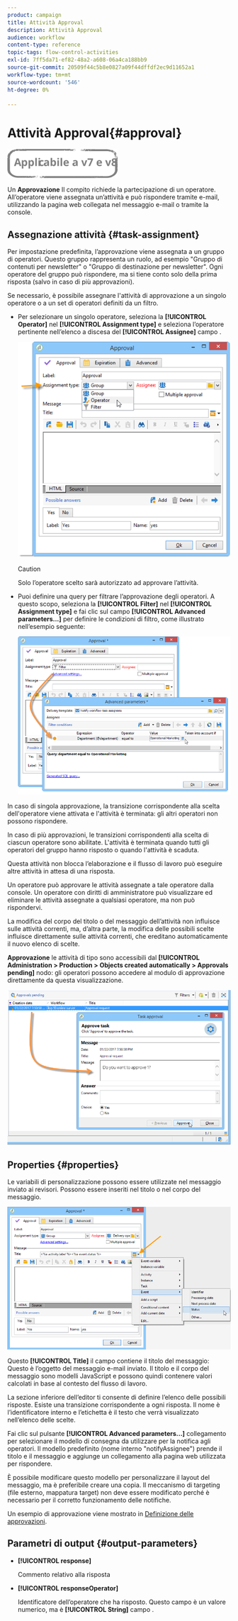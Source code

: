 ```yaml
---
product: campaign
title: Attività Approval
description: Attività Approval
audience: workflow
content-type: reference
topic-tags: flow-control-activities
exl-id: 7ff5da71-ef82-48a2-a608-06a4ca188bb9
source-git-commit: 20509f44c5b8e0827a09f44dffdf2ec9d11652a1
workflow-type: tm+mt
source-wordcount: '546'
ht-degree: 0%

---
```


# Attività Approval{#approval}

![](../../assets/common.svg)

Un **Approvazione** Il compito richiede la partecipazione di un operatore. All’operatore viene assegnata un’attività e può rispondere tramite e-mail, utilizzando la pagina web collegata nel messaggio e-mail o tramite la console.

## Assegnazione attività {#task-assignment}

Per impostazione predefinita, l’approvazione viene assegnata a un gruppo di operatori. Questo gruppo rappresenta un ruolo, ad esempio &quot;Gruppo di contenuti per newsletter&quot; o &quot;Gruppo di destinazione per newsletter&quot;. Ogni operatore del gruppo può rispondere, ma si tiene conto solo della prima risposta (salvo in caso di più approvazioni).

Se necessario, è possibile assegnare l&#39;attività di approvazione a un singolo operatore o a un set di operatori definiti da un filtro.

* Per selezionare un singolo operatore, seleziona la **[!UICONTROL Operator]** nel **[!UICONTROL Assignment type]** e seleziona l’operatore pertinente nell’elenco a discesa del **[!UICONTROL Assignee]** campo .

   ![](assets/s_advuser_validation_box_assign.png)

   >[!CAUTION]
   >
   >Solo l’operatore scelto sarà autorizzato ad approvare l’attività.

* Puoi definire una query per filtrare l’approvazione degli operatori. A questo scopo, seleziona la **[!UICONTROL Filter]** nel **[!UICONTROL Assignment type]** e fai clic sul campo **[!UICONTROL Advanced parameters...]** per definire le condizioni di filtro, come illustrato nell’esempio seguente:

   ![](assets/s_advuser_validation_box_filter.png)

In caso di singola approvazione, la transizione corrispondente alla scelta dell&#39;operatore viene attivata e l&#39;attività è terminata: gli altri operatori non possono rispondere.

In caso di più approvazioni, le transizioni corrispondenti alla scelta di ciascun operatore sono abilitate. L&#39;attività è terminata quando tutti gli operatori del gruppo hanno risposto o quando l&#39;attività è scaduta.

Questa attività non blocca l’elaborazione e il flusso di lavoro può eseguire altre attività in attesa di una risposta.

Un operatore può approvare le attività assegnate a tale operatore dalla console. Un operatore con diritti di amministratore può visualizzare ed eliminare le attività assegnate a qualsiasi operatore, ma non può rispondervi.

La modifica del corpo del titolo o del messaggio dell’attività non influisce sulle attività correnti, ma, d’altra parte, la modifica delle possibili scelte influisce direttamente sulle attività correnti, che ereditano automaticamente il nuovo elenco di scelte.

**Approvazione** le attività di tipo sono accessibili dal **[!UICONTROL Administration > Production > Objects created automatically > Approvals pending]** nodo: gli operatori possono accedere al modulo di approvazione direttamente da questa visualizzazione.

![](assets/s_advuser_validation_from_console.png)

## Properties {#properties}

Le variabili di personalizzazione possono essere utilizzate nel messaggio inviato ai revisori. Possono essere inseriti nel titolo o nel corpo del messaggio.

![](assets/edit_validation.png)

Questo **[!UICONTROL Title]** il campo contiene il titolo del messaggio: Questo è l’oggetto del messaggio e-mail inviato. Il titolo e il corpo del messaggio sono modelli JavaScript e possono quindi contenere valori calcolati in base al contesto del flusso di lavoro.

La sezione inferiore dell’editor ti consente di definire l’elenco delle possibili risposte. Esiste una transizione corrispondente a ogni risposta. Il nome è l’identificatore interno e l’etichetta è il testo che verrà visualizzato nell’elenco delle scelte.

Fai clic sul pulsante **[!UICONTROL Advanced parameters...]** collegamento per selezionare il modello di consegna da utilizzare per la notifica agli operatori. Il modello predefinito (nome interno &quot;notifyAssignee&quot;) prende il titolo e il messaggio e aggiunge un collegamento alla pagina web utilizzata per rispondere.

È possibile modificare questo modello per personalizzare il layout del messaggio, ma è preferibile creare una copia. Il meccanismo di targeting (file esterno, mappatura target) non deve essere modificato perché è necessario per il corretto funzionamento delle notifiche.

Un esempio di approvazione viene mostrato in [Definizione delle approvazioni](defining-approvals.md).

## Parametri di output {#output-parameters}

* **[!UICONTROL response]**

   Commento relativo alla risposta

* **[!UICONTROL responseOperator]**

   Identificatore dell’operatore che ha risposto. Questo campo è un valore numerico, ma è **[!UICONTROL String]** campo .
